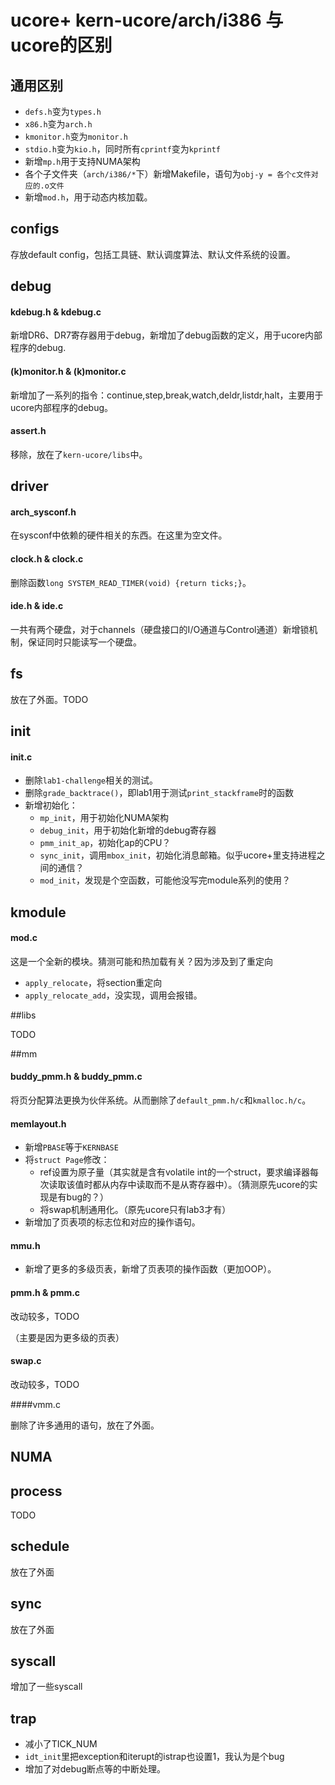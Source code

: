 # ucore+ kern-ucore/arch/i386 与ucore的区别

## 通用区别

- `defs.h`变为`types.h`
- `x86.h`变为`arch.h`
- `kmonitor.h`变为`monitor.h`
- `stdio.h`变为`kio.h`，同时所有`cprintf`变为`kprintf`
- 新增`mp.h`用于支持NUMA架构
- 各个子文件夹（`arch/i386/*`下）新增Makefile，语句为`obj-y = 各个c文件对应的.o文件`
- 新增`mod.h`，用于动态内核加载。



## configs

存放default config，包括工具链、默认调度算法、默认文件系统的设置。



## debug

#### kdebug.h & kdebug.c

新增DR6、DR7寄存器用于debug，新增加了debug函数的定义，用于ucore内部程序的debug.

#### (k)monitor.h & (k)monitor.c

新增加了一系列的指令：continue,step,break,watch,deldr,listdr,halt，主要用于ucore内部程序的debug。

#### assert.h

移除，放在了`kern-ucore/libs`中。



## driver

#### arch_sysconf.h

在sysconf中依赖的硬件相关的东西。在这里为空文件。

#### clock.h & clock.c

删除函数`long SYSTEM_READ_TIMER(void) {return ticks;}`。

#### ide.h & ide.c

一共有两个硬盘，对于channels（硬盘接口的I/O通道与Control通道）新增锁机制，保证同时只能读写一个硬盘。



## fs

放在了外面。TODO



## init

#### init.c

- 删除`lab1-challenge`相关的测试。
- 删除`grade_backtrace()`，即lab1用于测试`print_stackframe`时的函数
- 新增初始化：
  - `mp_init`，用于初始化NUMA架构
  - `debug_init`，用于初始化新增的debug寄存器
  - `pmm_init_ap`，初始化ap的CPU？
  - `sync_init`，调用`mbox_init`，初始化消息邮箱。似乎ucore+里支持进程之间的通信？
  - `mod_init`，发现是个空函数，可能他没写完module系列的使用？



## kmodule

#### mod.c

这是一个全新的模块。猜测可能和热加载有关？因为涉及到了重定向

- `apply_relocate`，将section重定向
- `apply_relocate_add`，没实现，调用会报错。



##libs

TODO



##mm 

#### buddy_pmm.h & buddy_pmm.c

将页分配算法更换为伙伴系统。从而删除了`default_pmm.h/c`和`kmalloc.h/c`。

#### memlayout.h

- 新增`PBASE`等于`KERNBASE`
- 将`struct Page`修改：
  - ref设置为原子量（其实就是含有volatile int的一个struct，要求编译器每次读取该值时都从内存中读取而不是从寄存器中）。（猜测原先ucore的实现是有bug的？）
  - 将swap机制通用化。（原先ucore只有lab3才有）
- 新增加了页表项的标志位和对应的操作语句。

#### mmu.h

- 新增了更多的多级页表，新增了页表项的操作函数（更加OOP）。

#### pmm.h & pmm.c

改动较多，TODO

（主要是因为更多级的页表）

#### swap.c

改动较多，TODO

####vmm.c

删除了许多通用的语句，放在了外面。



## NUMA



## process

TODO



## schedule

放在了外面

## sync

放在了外面



## syscall

增加了一些syscall



## trap

- 减小了TICK_NUM
- `idt_init`里把exception和iterupt的istrap也设置1，我认为是个bug
- 增加了对debug断点等的中断处理。